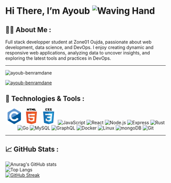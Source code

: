  <h1 padding="10px 5px" > Hi There, I’m Ayoub <img src="https://raw.githubusercontent.com/Tarikul-Islam-Anik/Animated-Fluent-Emojis/master/Emojis/Hand%20gestures/Waving%20Hand.png" alt="Waving Hand" width="35" height="35" /> </h1>

## 👨‍💻 About Me :

Full stack developper student at Zone01 Oujda, passionate about web development, data science, and DevOps. I enjoy creating dynamic and responsive web applications, analyzing data to uncover insights, and exploring the latest tools and practices in DevOps.

---

<p align="left"> <img src="https://komarev.com/ghpvc/?username=ayoub-benramdane&label=Profile%20views&color=0e75b6&style=flat" alt="ayoub-benramdane" /> </p>

<p align="left"> <a href="https://github.com/ryo-ma/github-profile-trophy"><img src="https://github-profile-trophy.vercel.app/?username=ayoub-benramdane" alt="ayoub-benramdane" /></a> </p>

## 🔧 Technologies & Tools :

<div align="center">
	<img width="50" src="https://raw.githubusercontent.com/devicons/devicon/master/icons/c/c-original.svg" alt="C" title="C"/>
	<img width="50" src="https://raw.githubusercontent.com/devicons/devicon/master/icons/html5/html5-original-wordmark.svg" alt="Html5" title="Html5"/>
	<img width="50" src="https://raw.githubusercontent.com/devicons/devicon/master/icons/css3/css3-original-wordmark.svg" alt="Css3" title="Css3"/>
	<img width="50" src="https://user-images.githubusercontent.com/25181517/117447155-6a868a00-af3d-11eb-9cfe-245df15c9f3f.png" alt="JavaScript" title="JavaScript"/>
	<img width="50" src="https://user-images.githubusercontent.com/25181517/183897015-94a058a6-b86e-4e42-a37f-bf92061753e5.png" alt="React" title="React"/>
	<img width="50" src="https://user-images.githubusercontent.com/25181517/183568594-85e280a7-0d7e-4d1a-9028-c8c2209e073c.png" alt="Node.js" title="Node.js"/>
	<img width="50" src="https://user-images.githubusercontent.com/25181517/183859966-a3462d8d-1bc7-4880-b353-e2cbed900ed6.png" alt="Express" title="Express"/>
	<img width="50" src="https://user-images.githubusercontent.com/25181517/192599922-3a8ceb1c-ff1d-40bc-b73c-99ea1182d8ad.png" alt="Rust" title="Rust"/>
	<img width="50" src="https://user-images.githubusercontent.com/25181517/192149581-88194d20-1a37-4be8-8801-5dc0017ffbbe.png" alt="Go" title="Go"/>
	<img width="50" src="https://user-images.githubusercontent.com/25181517/183896128-ec99105a-ec1a-4d85-b08b-1aa1620b2046.png" alt="MySQL" title="MySQL"/>
	<img width="50" src="https://user-images.githubusercontent.com/25181517/192107856-aa92c8b1-b615-47c3-9141-ed0d29a90239.png" alt="GraphQL" title="GraphQL"/>
	<img width="50" src="https://user-images.githubusercontent.com/25181517/117207330-263ba280-adf4-11eb-9b97-0ac5b40bc3be.png" alt="Docker" title="Docker"/>
	<img width="50" src="https://github.com/marwin1991/profile-technology-icons/assets/76662862/2481dc48-be6b-4ebb-9e8c-3b957efe69fa" alt="Linux" title="Linux"/>
	<img width="50" src="https://user-images.githubusercontent.com/25181517/182884177-d48a8579-2cd0-447a-b9a6-ffc7cb02560e.png" alt="mongoDB" title="mongoDB"/>
	<img width="50" src="https://www.vectorlogo.zone/logos/git-scm/git-scm-icon.svg" alt="Git" title="Git"/>
</div>

---

## 📈 GitHub Stats :

![Anurag's GitHub stats](https://github-readme-stats-ayoubs-projects.vercel.app/api?username=ayoub-benramdane&show_icons=true&theme=neon&rank_icon=github)<br>
![Top Langs](https://github-readme-stats-ayoubs-projects.vercel.app/api/top-langs/?username=ayoub-benramdane&layout=compact&theme=neon)<br>
[![GitHub Streak](https://github-streak-stats-tan.vercel.app?user=ayoub-benramdane&theme=neon)](https://git.io/streak-stats)
